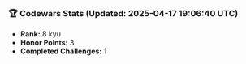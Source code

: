 ### 🏆 Codewars Stats (Updated: 2025-04-17 19:06:40 UTC)

- **Rank:** 8 kyu
- **Honor Points:** 3
- **Completed Challenges:** 1
